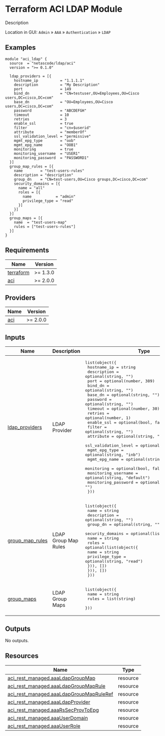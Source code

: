 <!-- BEGIN_TF_DOCS -->
# Terraform ACI LDAP Module

Description

Location in GUI:
`Admin` » `AAA` » `Authentication` » `LDAP`

## Examples

```hcl
module "aci_ldap" {
  source  = "netascode/ldap/aci"
  version = ">= 0.1.0"

  ldap_providers = [{
    hostname_ip          = "1.1.1.1"
    description          = "My Description"
    port                 = 149
    bind_dn              = "CN=testuser,OU=Employees,OU=Cisco users,DC=cisco,DC=com"
    base_dn              = "OU=Employees,OU=Cisco users,DC=cisco,DC=com"
    password             = "ABCDEFGH"
    timeout              = 10
    retries              = 3
    enable_ssl           = true
    filter               = "cn=$userid"
    attribute            = "memberOf"
    ssl_validation_level = "permissive"
    mgmt_epg_type        = "oob"
    mgmt_epg_name        = "OOB1"
    monitoring           = true
    monitoring_username  = "USER1"
    monitoring_password  = "PASSWORD1"
  }]
  group_map_rules = [{
    name        = "test-users-rules"
    description = "description"
    group_dn    = "CN=test-users,OU=Cisco groups,DC=cisco,DC=com"
    security_domains = [{
      name = "all"
      roles = [{
        name           = "admin"
        privilege_type = "read"
      }]
    }]
  }]
  group_maps = [{
    name  = "test-users-map"
    rules = ["test-users-rules"]
  }]
}
```

## Requirements

| Name | Version |
|------|---------|
| <a name="requirement_terraform"></a> [terraform](#requirement\_terraform) | >= 1.3.0 |
| <a name="requirement_aci"></a> [aci](#requirement\_aci) | >= 2.0.0 |

## Providers

| Name | Version |
|------|---------|
| <a name="provider_aci"></a> [aci](#provider\_aci) | >= 2.0.0 |

## Inputs

| Name | Description | Type | Default | Required |
|------|-------------|------|---------|:--------:|
| <a name="input_ldap_providers"></a> [ldap\_providers](#input\_ldap\_providers) | LDAP Provider | <pre>list(object({<br>    hostname_ip          = string<br>    description          = optional(string, "")<br>    port                 = optional(number, 389)<br>    bind_dn              = optional(string, "")<br>    base_dn              = optional(string, "")<br>    password             = optional(string, "")<br>    timeout              = optional(number, 30)<br>    retries              = optional(number, 1)<br>    enable_ssl           = optional(bool, false)<br>    filter               = optional(string, "")<br>    attribute            = optional(string, "")<br>    ssl_validation_level = optional(string, "strict")<br>    mgmt_epg_type        = optional(string, "inb")<br>    mgmt_epg_name        = optional(string, "")<br>    monitoring           = optional(bool, false)<br>    monitoring_username  = optional(string, "default")<br>    monitoring_password  = optional(string, "")<br>  }))</pre> | `[]` | no |
| <a name="input_group_map_rules"></a> [group\_map\_rules](#input\_group\_map\_rules) | LDAP Group Map Rules | <pre>list(object({<br>    name        = string<br>    description = optional(string, "")<br>    group_dn    = optional(string, "")<br>    security_domains = optional(list(object({<br>      name = string<br>      roles = optional(list(object({<br>        name           = string<br>        privilege_type = optional(string, "read")<br>      })), [])<br>    })), [])<br>  }))</pre> | `[]` | no |
| <a name="input_group_maps"></a> [group\_maps](#input\_group\_maps) | LDAP Group Maps | <pre>list(object({<br>    name  = string<br>    rules = list(string)<br>  }))</pre> | `[]` | no |

## Outputs

No outputs.

## Resources

| Name | Type |
|------|------|
| [aci_rest_managed.aaaLdapGroupMap](https://registry.terraform.io/providers/CiscoDevNet/aci/latest/docs/resources/rest_managed) | resource |
| [aci_rest_managed.aaaLdapGroupMapRule](https://registry.terraform.io/providers/CiscoDevNet/aci/latest/docs/resources/rest_managed) | resource |
| [aci_rest_managed.aaaLdapGroupMapRuleRef](https://registry.terraform.io/providers/CiscoDevNet/aci/latest/docs/resources/rest_managed) | resource |
| [aci_rest_managed.aaaLdapProvider](https://registry.terraform.io/providers/CiscoDevNet/aci/latest/docs/resources/rest_managed) | resource |
| [aci_rest_managed.aaaRsSecProvToEpg](https://registry.terraform.io/providers/CiscoDevNet/aci/latest/docs/resources/rest_managed) | resource |
| [aci_rest_managed.aaaUserDomain](https://registry.terraform.io/providers/CiscoDevNet/aci/latest/docs/resources/rest_managed) | resource |
| [aci_rest_managed.aaaUserRole](https://registry.terraform.io/providers/CiscoDevNet/aci/latest/docs/resources/rest_managed) | resource |
<!-- END_TF_DOCS -->